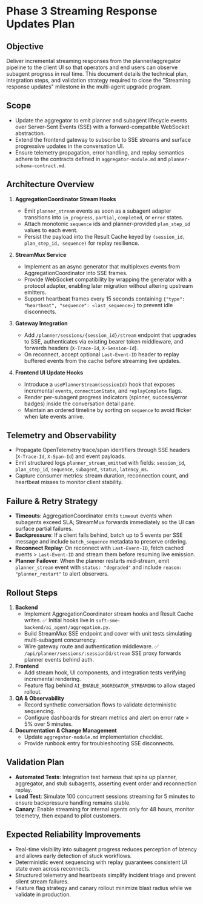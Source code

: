 # Phase 3 Streaming Response Updates Plan

## Objective
Deliver incremental streaming responses from the planner/aggregator pipeline to the client UI so that operators and end users can observe subagent progress in real time. This document details the technical plan, integration steps, and validation strategy required to close the "Streaming response updates" milestone in the multi-agent upgrade program.

## Scope
- Update the aggregator to emit planner and subagent lifecycle events over Server-Sent Events (SSE) with a forward-compatible WebSocket abstraction.
- Extend the frontend gateway to subscribe to SSE streams and surface progressive updates in the conversation UI.
- Ensure telemetry propagation, error handling, and replay semantics adhere to the contracts defined in `aggregator-module.md` and `planner-schema-contract.md`.

## Architecture Overview
1. **AggregationCoordinator Stream Hooks**
   - Emit `planner_stream` events as soon as a subagent adapter transitions into `in_progress`, `partial`, `completed`, or `error` states.
   - Attach monotonic `sequence` ids and planner-provided `plan_step_id` values to each event.
   - Persist the payload into the Result Cache keyed by `(session_id, plan_step_id, sequence)` for replay resilience.

2. **StreamMux Service**
   - Implement as an async generator that multiplexes events from AggregationCoordinator into SSE frames.
   - Provide WebSocket compatibility by wrapping the generator with a protocol adapter, enabling later migration without altering upstream emitters.
   - Support heartbeat frames every 15 seconds containing `{"type": "heartbeat", "sequence": <last_sequence>}` to prevent idle disconnects.

3. **Gateway Integration**
   - Add `/planner/sessions/{session_id}/stream` endpoint that upgrades to SSE, authenticates via existing bearer token middleware, and forwards headers (`X-Trace-Id`, `X-Session-Id`).
   - On reconnect, accept optional `Last-Event-ID` header to replay buffered events from the cache before streaming live updates.

4. **Frontend UI Update Hooks**
   - Introduce a `usePlannerStream(sessionId)` hook that exposes incremental `events`, `connectionState`, and `replayComplete` flags.
   - Render per-subagent progress indicators (spinner, success/error badges) inside the conversation detail pane.
   - Maintain an ordered timeline by sorting on `sequence` to avoid flicker when late events arrive.

## Telemetry and Observability
- Propagate OpenTelemetry trace/span identifiers through SSE headers (`X-Trace-Id`, `X-Span-Id`) and event payloads.
- Emit structured logs `planner_stream_emitted` with fields: `session_id`, `plan_step_id`, `sequence`, `subagent`, `status`, `latency_ms`.
- Capture consumer metrics: stream duration, reconnection count, and heartbeat misses to monitor client stability.

## Failure & Retry Strategy
- **Timeouts**: AggregationCoordinator emits `timeout` events when subagents exceed SLA; StreamMux forwards immediately so the UI can surface partial failures.
- **Backpressure**: If a client falls behind, batch up to 5 events per SSE message and include `batch_sequence` metadata to preserve ordering.
- **Reconnect Replay**: On reconnect with `Last-Event-ID`, fetch cached events > `Last-Event-ID` and stream them before resuming live emission.
- **Planner Failover**: When the planner restarts mid-stream, emit `planner_stream` event with `status: "degraded"` and include `reason: "planner_restart"` to alert observers.

## Rollout Steps
1. **Backend**
   - Implement AggregationCoordinator stream hooks and Result Cache writes. ✅ Initial hooks live in `soft-sme-backend/ai_agent/aggregation.py`.
   - Build StreamMux SSE endpoint and cover with unit tests simulating multi-subagent concurrency.
   - Wire gateway route and authentication middleware. ✅ `/api/planner/sessions/:sessionId/stream` SSE proxy forwards planner events behind auth.
2. **Frontend**
   - Add stream hook, UI components, and integration tests verifying incremental rendering.
   - Feature flag behind `AI_ENABLE_AGGREGATOR_STREAMING` to allow staged rollout.
3. **QA & Observability**
   - Record synthetic conversation flows to validate deterministic sequencing.
   - Configure dashboards for stream metrics and alert on error rate > 5% over 5 minutes.
4. **Documentation & Change Management**
   - Update `aggregator-module.md` implementation checklist.
   - Provide runbook entry for troubleshooting SSE disconnects.

## Validation Plan
- **Automated Tests**: Integration test harness that spins up planner, aggregator, and stub subagents, asserting event order and reconnection replay.
- **Load Test**: Simulate 100 concurrent sessions streaming for 5 minutes to ensure backpressure handling remains stable.
- **Canary**: Enable streaming for internal agents only for 48 hours, monitor telemetry, then expand to pilot customers.

## Expected Reliability Improvements
- Real-time visibility into subagent progress reduces perception of latency and allows early detection of stuck workflows.
- Deterministic event sequencing with replay guarantees consistent UI state even across reconnects.
- Structured telemetry and heartbeats simplify incident triage and prevent silent stream failures.
- Feature flag strategy and canary rollout minimize blast radius while we validate in production.
